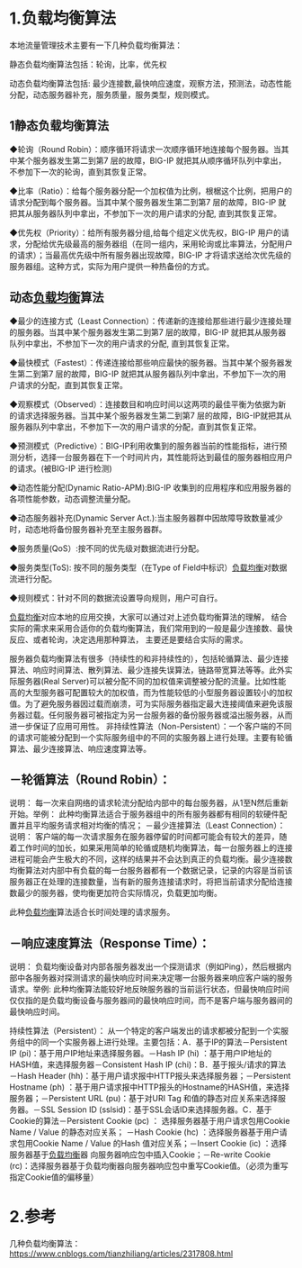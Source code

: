 # 1.负载均衡算法

本地流量管理技术主要有一下几种负载均衡算法：

静态负载均衡算法包括：轮询，比率，优先权

动态负载均衡算法包括: 最少连接数,最快响应速度，观察方法，预测法，动态性能分配，动态服务器补充，服务质量，服务类型，规则模式。

## 1静态负载均衡算法

◆轮询（Round Robin）：顺序循环将请求一次顺序循环地连接每个服务器。当其中某个服务器发生第二到第7 层的故障，BIG-IP 就把其从顺序循环队列中拿出，不参加下一次的轮询，直到其恢复正常。

◆比率（Ratio）：给每个服务器分配一个加权值为比例，根椐这个比例，把用户的请求分配到每个服务器。当其中某个服务器发生第二到第7 层的故障，BIG-IP 就把其从服务器队列中拿出，不参加下一次的用户请求的分配, 直到其恢复正常。

◆优先权（Priority）：给所有服务器分组,给每个组定义优先权，BIG-IP 用户的请求，分配给优先级最高的服务器组（在同一组内，采用轮询或比率算法，分配用户的请求）；当最高优先级中所有服务器出现故障，BIG-IP 才将请求送给次优先级的服务器组。这种方式，实际为用户提供一种热备份的方式。

## 动态[负载均衡](http://www.semptian.com/fzjh/)算法

◆最少的连接方式（Least Connection）：传递新的连接给那些进行最少连接处理的服务器。当其中某个服务器发生第二到第7 层的故障，BIG-IP 就把其从服务器队列中拿出，不参加下一次的用户请求的分配, 直到其恢复正常。

◆最快模式（Fastest）：传递连接给那些响应最快的服务器。当其中某个服务器发生第二到第7 层的故障，BIG-IP 就把其从服务器队列中拿出，不参加下一次的用户请求的分配，直到其恢复正常。

◆观察模式（Observed）：连接数目和响应时间以这两项的最佳平衡为依据为新的请求选择服务器。当其中某个服务器发生第二到第7 层的故障，BIG-IP就把其从服务器队列中拿出，不参加下一次的用户请求的分配，直到其恢复正常。

◆预测模式（Predictive）：BIG-IP利用收集到的服务器当前的性能指标，进行预测分析，选择一台服务器在下一个时间片内，其性能将达到最佳的服务器相应用户的请求。\(被BIG-IP 进行检测\)

◆动态性能分配\(Dynamic Ratio-APM\):BIG-IP 收集到的应用程序和应用服务器的各项性能参数，动态调整流量分配。

◆动态服务器补充\(Dynamic Server Act.\):当主服务器群中因故障导致数量减少时，动态地将备份服务器补充至主服务器群。

◆服务质量\(QoS）:按不同的优先级对数据流进行分配。

◆服务类型\(ToS\): 按不同的服务类型（在Type of Field中标识）[负载均衡](http://www.semptian.com/fzjh/)对数据流进行分配。

◆规则模式：针对不同的数据流设置导向规则，用户可自行。

[负载均衡](http://www.semptian.com/fzjh/)对应本地的应用交换，大家可以通过对上述负载均衡算法的理解， 结合实际的需求来采用合适你的负载均衡算法，我们常用到的一般是最少连接数、最快反应、或者轮询，决定选用那种算法， 主要还是要结合实际的需求。

服务器负载均衡算法有很多（持续性的和非持续性的），包括轮循算法、最少连接算法、响应时间算法、散列算法、最少连接失误算法，链路带宽算法等等。此外实际服务器\(Real Server\)可以被分配不同的加权值来调整被分配的流量。比如性能高的大型服务器可配置较大的加权值，而为性能较低的小型服务器设置较小的加权值。为了避免服务器因过载而崩溃，可为实际服务器指定最大连接阈值来避免该服务器过载。任何服务器可被指定为另一台服务器的备份服务器或溢出服务器，从而进一步保证了应用可用性。     非持续性算法（Non-Persistent）：一个客户端的不同的请求可能被分配到一个实际服务组中的不同的实服务器上进行处理。主要有轮循算法、最少连接算法、响应速度算法等。    

## －轮循算法（Round Robin）：

说明：    每一次来自网络的请求轮流分配给内部中的每台服务器，从1至N然后重新开始。举例：    此种均衡算法适合于服务器组中的所有服务器都有相同的软硬件配置并且平均服务请求相对均衡的情况；     －最少连接算法（Least Connection）：说明：    客户端的每一次请求服务在服务器停留的时间都可能会有较大的差异，随着工作时间的加长，如果采用简单的轮循或随机均衡算法，每一台服务器上的连接进程可能会产生极大的不同，这样的结果并不会达到真正的负载均衡。最少连接数均衡算法对内部中有负载的每一台服务器都有一个数据记录，记录的内容是当前该服务器正在处理的连接数量，当有新的服务连接请求时，将把当前请求分配给连接数最少的服务器，使均衡更加符合实际情况，负载更加均衡。

此种[负载均衡](http://www.semptian.com/fzjh/)算法适合长时间处理的请求服务。

## －响应速度算法（Response Time）：

说明：    负载均衡设备对内部各服务器发出一个探测请求（例如Ping），然后根据内部中各服务器对探测请求的最快响应时间来决定哪一台服务器来响应客户端的服务请求。举例:    此种均衡算法能较好地反映服务器的当前运行状态，但最快响应时间仅仅指的是负载均衡设备与服务器间的最快响应时间，而不是客户端与服务器间的最快响应时间。

持续性算法（Persistent）：    从一个特定的客户端发出的请求都被分配到一个实服务组中的同一个实服务器上进行处理。主要包括：A．基于IP的算法－Persistent IP \(pi\)：基于用户IP地址来选择服务器。－Hash IP \(hi\) ：基于用户IP地址的HASH值，来选择服务器－Consistent Hash IP \(chi\)：B．基于报头/请求的算法－Hash Header \(hh\)：基于用户请求报中HTTP报头来选择服务器；－Persistent Hostname \(ph\) ：基于用户请求报中HTTP报头的Hostname的HASH值，来选择服务器；－Persistent URL \(pu\)：基于对URI Tag 和值的静态对应关系来选择服务器。－SSL Session ID \(sslsid\)：基于SSL会话ID来选择服务器。C．基于Cookie的算法－Persistent Cookie \(pc\) ： 选择服务器基于用户请求包用Cookie Name / Value 的静态对应关系； －Hash Cookie \(hc\) ：选择服务器基于用户请求包用Cookie Name / Value 的Hash 值对应关系；－Insert Cookie \(ic\) ：选择服务器基于[负载均衡](http://www.semptian.com/fzjh/)器 向服务器响应包中插入Cookie；－Re-write Cookie \(rc\)：选择服务器基于负载均衡器向服务器响应包中重写Cookie值。（必须为重写指定Cookie值的偏移量）


# 2.参考

几种负载均衡算法：https://www.cnblogs.com/tianzhiliang/articles/2317808.html



